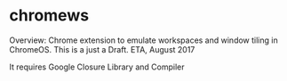 # chromews

Overview:
Chrome extension to emulate workspaces and window tiling in ChromeOS.
This is a just a Draft. ETA, August 2017

It requires Google Closure Library and Compiler
